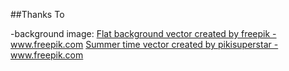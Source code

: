 
##Thanks To   

-background image: <a href="https://www.freepik.com/vectors/flat-background">Flat background vector created by freepik - www.freepik.com</a>
<a href='https://www.freepik.com/vectors/summer-time'>Summer time vector created by pikisuperstar - www.freepik.com</a>
